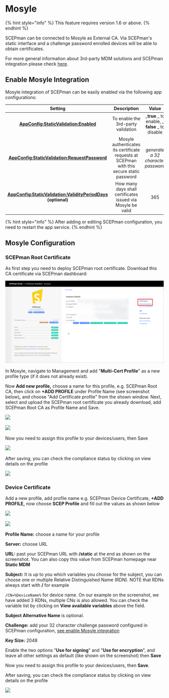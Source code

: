 # Mosyle

{% hint style="info" %}
This feature requires version 1.6 or above.
{% endhint %}

SCEPman can be connected to Mosyle as External CA. Via SCEPman's static interface and a challenge password enrolled devices will be able to obtain certificates.&#x20;

For more general information about 3rd-party MDM solutions and SCEPman integration please check [here](./).

## Enable Mosyle Integration

Mosyle integration of SCEPman can be easily enabled via the following app configurations:

|                                                                                                                                      Setting                                                                                                                                      |                                        Description                                        |                      Value                      |
| :-------------------------------------------------------------------------------------------------------------------------------------------------------------------------------------------------------------------------------------------------------------------------------: | :---------------------------------------------------------------------------------------: | :---------------------------------------------: |
|                                                        ****[**AppConfig:StaticValidation:Enabled**](../../scepman-configuration/optional/application-settings/static-validation.md#appconfig-staticvalidation-enabled)****                                                        |                             To enable the 3rd-party validation                            | _**true** _ to enable, _ **false** _ to disable |
|                                                ****[**AppConfig:StaticValidation:RequestPassword**](../../scepman-configuration/optional/application-settings/static-validation.md#appconfig-staticvalidation-requestpassword)****                                                | Mosyle authenticates its certificate requests at SCEPman with this secure static password |        _generate a 32 character password_       |
| <p><strong></strong><a href="../../scepman-configuration/optional/application-settings/static-validation.md#appconfig-staticvalidation-validityperioddays"><strong>AppConfig:StaticValidation:ValidityPeriodDays</strong></a><strong></strong><br><strong>(optional)</strong></p> |                How many days shall certificates issued via Mosyle be valid                |                       365                       |

{% hint style="info" %}
After adding or editing SCEPman configuration, you need to restart the app service.&#x20;
{% endhint %}

## Mosyle Configuration

### SCEPman Root Certificate

As first step you need to deploy SCEPman root certificate. Download this CA certificate via SCEPman dashboard:

![](<../../.gitbook/assets/SCEPmanHomePage (1) (1) (1) (1) (1) (1) (1) (1) (1) (1) (1) (1) (2) (1) (1).png>)

In Mosyle, navigate to Management and add "**Multi-Cert Profile**" as a new profile type (if it does not already exist).

Now **Add new profile,** choose a name for this profile, e.g. SCEPman Root CA, then click on **+ADD PROFILE** under Profile Name (see screenshot below)**,** and choose "Add Certificate profile" from the shown window. Next, select and upload the SCEPman root certificate you already download, add SCEPman Root CA as Profile Name and Save.

![](<../../.gitbook/assets/2022-07-25 09\_56\_09-Glueckkanja GAB and 1 more page - Work - Microsoft​ Edge.png>)

![](<../../.gitbook/assets/2022-07-25 10\_04\_49-Window.png>)

Now you need to assign this profile to your devices/users, then Save

![](<../../.gitbook/assets/2022-07-25 10\_07\_23-Window.png>)

After saving, you can check the compliance status by clicking on view details on the profile

![](<../../.gitbook/assets/2022-07-25 10\_10\_27-Window.png>)

### Device Certificate

Add a new profile, add profile name e.g. SCEPman Device Certificate, **+ADD PROFILE,** now choose **SCEP Profile** and fill out the values as shown below

![](<../../.gitbook/assets/2022-07-25 11\_41\_51.png>)

![](<../../.gitbook/assets/2022-07-25 11\_29\_43.png>)

**Profile Name:** choose a name for your profile

**Server:** choose URL

**URL:** past your SCEPman URL with **/static** at the end as shown on the screenshot. You can also copy this value from SCEPman homepage near **Static MDM**

**Subject:** It is up to you which variables you choose for the subject, you can choose one or multiple Relative Distinguished Name (RDN). NOTE that RDNs always start with **/** for example

`/CN=%DeviceName%` for device name. On our example on the screenshot, we have added 3 RDNs, multiple CNs is also allowed. You can check the variable list by clicking on **View available variables** above the field.

**Subject Alternative Name** is optional.

**Challenge:** add your 32 character challenge password configured in SCEPman configuration, [see enable Mosyle integration](mosyle.md#enable-mosyle-integration)

**Key Size:** 2048

Enable the two options "**Use for signing**" and "**Use for encryption**", and leave all other settings as default (like shown on the screenshot) then **Save**&#x20;

Now you need to assign this profile to your devices/users, then **Save**.

After saving, you can check the compliance status by clicking on view details on the profile

![](<../../.gitbook/assets/2022-07-25 11\_55\_57-Window.png>)
